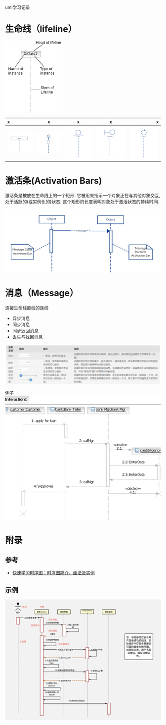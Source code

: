 uml学习记录

# 生命线（lifeline）

![](asset/2022-10-05-13-08-02.png)

|x|x|x|x|x|
|:--|:--:|:--:|:--:|--:|
|![](asset/2022-10-05-13-38-17.png)| ![](asset/2022-10-05-13-38-35.png) | ![](asset/2022-10-05-13-38-51.png) | ![](asset/2022-10-05-13-39-35.png) | ![](asset/2022-10-05-13-40-13.png) |

# 激活条(Activation Bars)

激活条是被放在生命线上的一个矩形. 它被用来指示一个对象正在与其他对象交互,处于活跃的(或实例化的)状态. 这个矩形的长度表明对象处于激活状态的持续时间.

![](asset/2022-10-05-13-41-25.png)

# 消息（Message）

连接生命线直线的连线

- 异步消息
- 同步消息
- 同步返回消息
- 丢失与找回消息

![](asset/2022-10-05-13-14-11.png)

例子
![](asset/2022-10-05-13-15-43.png)


# 附录

## 参考

- [快速学习时序图：时序图简介、画法及实例](http://www.uml.org.cn/oobject/201909202.asp)

## 示例

![](asset/2022-10-05-13-53-28.png)
